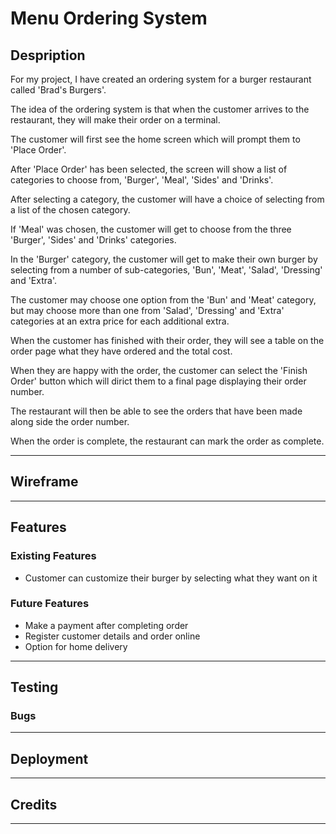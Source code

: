 # Menu Ordering System

## Despription

For my project, I have created an ordering system for a burger restaurant called 'Brad's Burgers'.

The idea of the ordering system is that when the customer arrives to the restaurant, they will make their order on a terminal.

The customer will first see the home screen which will prompt them to 'Place Order'.

After 'Place Order' has been selected, the screen will show a list of categories to choose from, 'Burger', 'Meal', 'Sides' and 'Drinks'.

After selecting a category, the customer will have a choice of selecting from a list of the chosen category.

If 'Meal' was chosen, the customer will get to choose from the three 'Burger', 'Sides' and 'Drinks' categories.

In the 'Burger' category, the customer will get to make their own burger by selecting from a number of sub-categories, 'Bun', 'Meat', 'Salad', 'Dressing' and 'Extra'.

The customer may choose one option from the 'Bun' and 'Meat' category, but may choose more than one from 'Salad', 'Dressing' and 'Extra' categories at an extra price for each additional extra.

When the customer has finished with their order, they will see a table on the order page what they have ordered and the total cost.

When they are happy with the order, the customer can select the 'Finish Order' button which will dirict them to a final page displaying their order number.

The restaurant will then be able to see the orders that have been made along side the order number.

When the order is complete, the restaurant can mark the order as complete.


------
## Wireframe


------
## Features
### Existing Features
* Customer can customize their burger by selecting what they want on it

### Future Features
* Make a payment after completing order
* Register customer details and order online
* Option for home delivery

------
## Testing


### Bugs


------
## Deployment


------
## Credits


------
